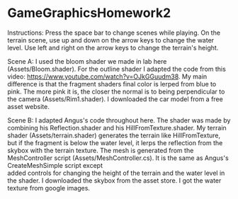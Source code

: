 # GameGraphicsHomework2

Instructions:
  Press the space bar to change scenes while playing.
  On the terrain scene, use up and down on the arrow keys to change the water level. Use left and right on the arrow keys to change 
  the terrain's height.
  
Scene A:
  I used the bloom shader we made in lab here (Assets/Bloom.shader).
  For the outline shader I adapted the code from this video: https://www.youtube.com/watch?v=OJkGGuudm38.
    My main difference is that the fragment shaders final color is lerped from blue to pink. The more pink it is, the closer the normal
    is to being perpendicular to the camera (Assets/Rim1.shader).
  I downloaded the car model from a free asset website.
    
Scene B:
  I adapted Angus's code throughout here.
  The shader was made by combining his Reflection.shader and his HillFromTexture.shader. My terrain shader (Assets/terrain.shader) 
  generates the terrain like HillFromTexture, but if the fragment is below the water level, it lerps the reflection from the skybox with
  the terrain texture. 
  The mesh is generated from the MeshController script (Assets/MeshController.cs). It is the same as Angus's CreateMeshSimple script except  
  added controls for changing the height of the terrain and the water level in the shader.
  I downloaded the skybox from the asset store. I got the water texture from google images.
